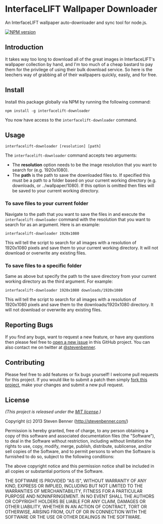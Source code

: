 # InterfaceLIFT Wallpaper Downloader

An InterfaceLIFT wallpaper auto-downloader and sync tool for node.js.

[![NPM version](https://badge.fury.io/js/interfacelift-downloader.png)](https://badge.fury.io/js/interfacelift-downloader)

## Introduction

It takes way too long to download all of the great images in InterfaceLIFT's wallpaper collection by hand, and I'm too much of a cheap bastard to pay them for the privilege of using their bulk download service. So here is the leechers way of grabbing all of their wallpapers quickly, easily, and for free.

## Install

Install this package globally via NPM by running the following command:

```shell
npm install -g interfacelift-downloader
```

You now have access to the `interfacelift-downloader` command.

## Usage

`interfacelift-downloader [resolution] [path]`

The `interfacelift-downloader` command accepts two arguments:

* The **resolution** option needs to be the image resolution that you want to search for (e.g. 1920x1080).
* The **path** is the path to save the downloaded files to. If specified this must be a path to a folder based on your current working directory (e.g. downloads, or ../wallpaper/1080). If this option is omitted then files will be saved to your current working directory.

### To save files to your current folder

Navigate to the path that you want to save the files in and execute the `interfacelift-downloader` command with the resolution that you want to search for as an argument. Here is an example:

```shell
interfacelift-downloader 1920x1080
```

This will tell the script to search for all images with a resolution of 1920x1080 pixels and save them to your current working directory. It will not download or overwrite any existing files.

### To save files to a specific folder

Same as above but specify the path to the save directory from your current working directory as the third argument. For example:

```shell
interfacelift-downloader 1920x1080 downloads/1920x1080
```

This will tell the script to search for all images with a resolution of 1920x1080 pixels and save them to the downloads/1920x1080 directory. It will not download or overwrite any existing files.

## Reporting Bugs

If you find any bugs, want to request a new feature, or have any questions then please feel free to [open a new issue](https://github.com/stevenbenner/interfacelift-downloader/issues/new) in this GitHub project. You can also contact me on twitter at [@stevenbenner](https://twitter.com/stevenbenner).

## Contributing

Please feel free to add features or fix bugs yourself! I welcome pull requests for this project. If you would like to submit a patch then simply [fork this project](https://github.com/stevenbenner/interfacelift-downloader/fork), make your changes and submit a new pull request.

## License

*(This project is released under the [MIT license](https://raw.github.com/stevenbenner/interfacelift-downloader/master/LICENSE.txt).)*

Copyright (c) 2013 Steven Benner (http://stevenbenner.com/)

Permission is hereby granted, free of charge, to any person obtaining a copy of this software and associated documentation files (the "Software"), to deal in the Software without restriction, including without limitation the rights to use, copy, modify, merge, publish, distribute, sublicense, and/or sell copies of the Software, and to permit persons to whom the Software is furnished to do so, subject to the following conditions:

The above copyright notice and this permission notice shall be included in all copies or substantial portions of the Software.

THE SOFTWARE IS PROVIDED "AS IS", WITHOUT WARRANTY OF ANY KIND, EXPRESS OR IMPLIED, INCLUDING BUT NOT LIMITED TO THE WARRANTIES OF MERCHANTABILITY, FITNESS FOR A PARTICULAR PURPOSE AND NONINFRINGEMENT. IN NO EVENT SHALL THE AUTHORS OR COPYRIGHT HOLDERS BE LIABLE FOR ANY CLAIM, DAMAGES OR OTHER LIABILITY, WHETHER IN AN ACTION OF CONTRACT, TORT OR OTHERWISE, ARISING FROM, OUT OF OR IN CONNECTION WITH THE SOFTWARE OR THE USE OR OTHER DEALINGS IN THE SOFTWARE.
